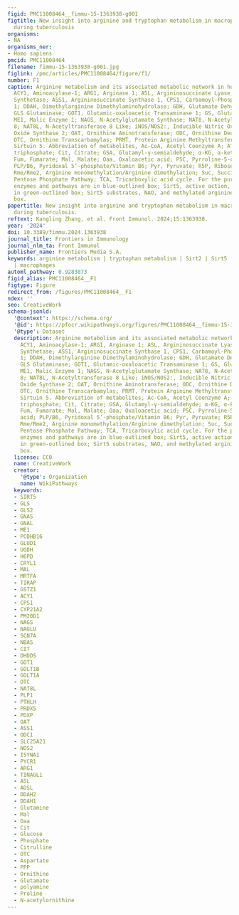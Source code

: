 ```yaml
---
figid: PMC11008464__fimmu-15-1363938-g001
figtitle: New insight into arginine and tryptophan metabolism in macrophage activation
  during tuberculosis
organisms:
- NA
organisms_ner:
- Homo sapiens
pmcid: PMC11008464
filename: fimmu-15-1363938-g001.jpg
figlink: /pmc/articles/PMC11008464/figure/f1/
number: F1
caption: Arginine metabolism and its associated metabolic network in human cells.
  ACY1, Aminoacylase-1; ARG1, Arginase 1; ASL, Argininosuccinate Lyase; ASNS, Asparagine
  Synthetase; ASS1, Argininosuccinate Synthase 1, CPS1, Carbamoyl-Phosphate Synthase
  1; DDAH, Dimethylarginine Dimethylaminohydrolase; GDH, Glutamate Dehydrogenase;
  GLS Glutaminase; GOT1, Glutamic-oxaloacetic Transaminase 1; GS, Glutamine Synthetase;
  ME1, Malic Enzyme 1; NAGS, N-Acetylglutamate Synthase; NAT8, N-Acetyltransferase
  8; NAT8L, N-Acetyltransferase 8 Like; iNOS/NOS2:, Inducible Nitric Oxide Synthase/Nitric
  Oxide Synthase 2; OAT, Ornithine Aminotransferase; ODC, Ornithine Decarboxylase;
  OTC, Ornithine Transcarbamylas; PRMT, Protein Arginine Methyltransferase; Sirt5,
  Sirtuin 5. Abbreviation of metabolites, Ac-CoA, Acetyl Coenzyme A; ATP, Adenosine
  triphosphate; Cit, Citrate; GSA, Glutamyl-γ-semialdehyde; α-KG, α-ketoglutarate;
  Fum, Fumarate; Mal, Malate; Oaa, Oxaloacetic acid; P5C, Pyrroline-5-carboxylic acid;
  PLP/B6, Pyridoxal 5’-phosphate/Vitamin B6; Pyr, Pyruvate; R5P, Ribose-5-phosphate;
  Rme/Rme2, Arginine monomethylation/Arginine dimethylation; Suc, Succinate; PPP,
  Pentose Phosphate Pathway; TCA, Tricarboxylic acid cycle. For the purpose of emphasis,
  enzymes and pathways are in blue-outlined box; Sirt5, active action, and NO are
  in green-outlined box; Sirt5 substrates, NAO, and methylated arginine are in red-outlined
  box.
papertitle: New insight into arginine and tryptophan metabolism in macrophage activation
  during tuberculosis.
reftext: Kangling Zhang, et al. Front Immunol. 2024;15:1363938.
year: '2024'
doi: 10.3389/fimmu.2024.1363938
journal_title: Frontiers in Immunology
journal_nlm_ta: Front Immunol
publisher_name: Frontiers Media S.A.
keywords: arginine metabolism | tryptophan metabolism | Sirt2 | Sirt5 | tuberculosis
  | macrophages
automl_pathway: 0.9283873
figid_alias: PMC11008464__F1
figtype: Figure
redirect_from: /figures/PMC11008464__F1
ndex: ''
seo: CreativeWork
schema-jsonld:
  '@context': https://schema.org/
  '@id': https://pfocr.wikipathways.org/figures/PMC11008464__fimmu-15-1363938-g001.html
  '@type': Dataset
  description: Arginine metabolism and its associated metabolic network in human cells.
    ACY1, Aminoacylase-1; ARG1, Arginase 1; ASL, Argininosuccinate Lyase; ASNS, Asparagine
    Synthetase; ASS1, Argininosuccinate Synthase 1, CPS1, Carbamoyl-Phosphate Synthase
    1; DDAH, Dimethylarginine Dimethylaminohydrolase; GDH, Glutamate Dehydrogenase;
    GLS Glutaminase; GOT1, Glutamic-oxaloacetic Transaminase 1; GS, Glutamine Synthetase;
    ME1, Malic Enzyme 1; NAGS, N-Acetylglutamate Synthase; NAT8, N-Acetyltransferase
    8; NAT8L, N-Acetyltransferase 8 Like; iNOS/NOS2:, Inducible Nitric Oxide Synthase/Nitric
    Oxide Synthase 2; OAT, Ornithine Aminotransferase; ODC, Ornithine Decarboxylase;
    OTC, Ornithine Transcarbamylas; PRMT, Protein Arginine Methyltransferase; Sirt5,
    Sirtuin 5. Abbreviation of metabolites, Ac-CoA, Acetyl Coenzyme A; ATP, Adenosine
    triphosphate; Cit, Citrate; GSA, Glutamyl-γ-semialdehyde; α-KG, α-ketoglutarate;
    Fum, Fumarate; Mal, Malate; Oaa, Oxaloacetic acid; P5C, Pyrroline-5-carboxylic
    acid; PLP/B6, Pyridoxal 5’-phosphate/Vitamin B6; Pyr, Pyruvate; R5P, Ribose-5-phosphate;
    Rme/Rme2, Arginine monomethylation/Arginine dimethylation; Suc, Succinate; PPP,
    Pentose Phosphate Pathway; TCA, Tricarboxylic acid cycle. For the purpose of emphasis,
    enzymes and pathways are in blue-outlined box; Sirt5, active action, and NO are
    in green-outlined box; Sirt5 substrates, NAO, and methylated arginine are in red-outlined
    box.
  license: CC0
  name: CreativeWork
  creator:
    '@type': Organization
    name: WikiPathways
  keywords:
  - SIRT5
  - GLS
  - GLS2
  - GNAS
  - GNAL
  - ME1
  - PCDHB16
  - GLUD1
  - UGDH
  - H6PD
  - CRYL1
  - MAL
  - MRTFA
  - TIRAP
  - GSTZ1
  - ACY1
  - CPS1
  - CYP21A2
  - PM20D1
  - NAGS
  - NAGLU
  - SCN7A
  - NBAS
  - CIT
  - DHDDS
  - GOT1
  - GOLT1B
  - GOLT1A
  - OTC
  - NAT8L
  - PLP1
  - PTHLH
  - PRDX5
  - PDXP
  - OAT
  - ASS1
  - ODC1
  - SLC25A21
  - NOS2
  - ISYNA1
  - PYCR1
  - ARG1
  - TINAGL1
  - ASL
  - ADSL
  - DDAH2
  - DDAH1
  - Glutamine
  - Mal
  - Oaa
  - Cit
  - Glucose
  - Phosphate
  - Citrulline
  - OTC
  - Aspartate
  - PPP
  - Ornithine
  - Glutamate
  - polyamine
  - Proline
  - N-acetylornithine
---
```

